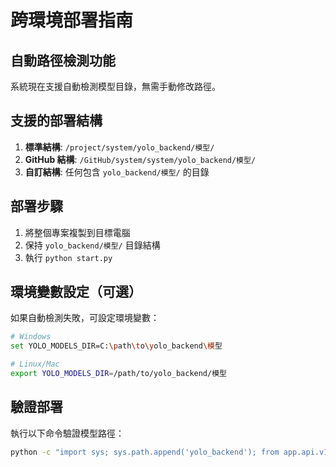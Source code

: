 
# 跨環境部署指南

## 自動路徑檢測功能
系統現在支援自動檢測模型目錄，無需手動修改路徑。

## 支援的部署結構
1. **標準結構**: `/project/system/yolo_backend/模型/`
2. **GitHub 結構**: `/GitHub/system/system/yolo_backend/模型/`
3. **自訂結構**: 任何包含 `yolo_backend/模型/` 的目錄

## 部署步驟
1. 將整個專案複製到目標電腦
2. 保持 `yolo_backend/模型/` 目錄結構
3. 執行 `python start.py`

## 環境變數設定（可選）
如果自動檢測失敗，可設定環境變數：
```bash
# Windows
set YOLO_MODELS_DIR=C:\path\to\yolo_backend\模型

# Linux/Mac
export YOLO_MODELS_DIR=/path/to/yolo_backend/模型
```

## 驗證部署
執行以下命令驗證模型路徑：
```bash
python -c "import sys; sys.path.append('yolo_backend'); from app.api.v1.frontend import find_models_directory; print('模型目錄:', find_models_directory())"
```
